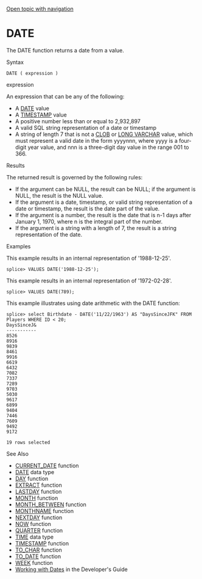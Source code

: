 [Open topic with navigation](../../../index.html#Shared/SQLReference/BuiltInFcns/Date.html)

<a href="" id="BuiltInFcns.Date"></a>[]()DATE
=============================================

The <span class="CodeFont">DATE</span> function returns a date from a value.

Syntax

``` FcnSyntax
DATE ( expression )
```

expression

An expression that can be any of the following:

-   A [<span class="CodeFont">DATE</span>](../DataTypes/Date.html) value
-   A [<span class="CodeFont">TIMESTAMP</span>](../DataTypes/TimeStamp.html) value
-   A positive number less than or equal to 2,932,897
-   A valid SQL string representation of a date or timestamp
-   A string of length 7 that is not a [<span class="CodeFont">CLOB</span>](../DataTypes/Clob.html) or [<span class="CodeFont">LONG VARCHAR</span>](../DataTypes/LongVarchar.html) value, which must represent a valid date in the form <span class="CodeFont">yyyynnn</span>, where <span class="CodeFont">yyyy</span> is a four-digit year value, and <span class="CodeFont">nnn</span> is a three-digit day value in the range 001 to 366.

Results

The returned result is governed by the following rules:

-   If the argument can be <span class="CodeFont">NULL</span>, the result can be <span class="CodeFont">NULL</span>; if the argument is <span class="CodeFont">NULL</span>, the result is the <span class="CodeFont">NULL</span> value.
-   If the argument is a date, timestamp, or valid string representation of a date or timestamp, the result is the date part of the value.
-   If the argument is a number, the result is the date that is <span class="CodeFont">n-1</span> days after January 1, 1970, where <span class="CodeFont">n</span> is the integral part of the number.
-   If the argument is a string with a length of 7, the result is a string representation of the date.

Examples

This example results in an internal representation of '1988-12-25'.

``` Example
splice> VALUES DATE('1988-12-25');
```

This example results in an internal representation of '1972-02-28'.

``` Example
splice> VALUES DATE(789);
```

This example illustrates using date arithmetic with the <span class="CodeFont">DATE</span> function:

``` Example
splice> select Birthdate - DATE('11/22/1963') AS "DaysSinceJFK" FROM Players WHERE ID < 20;
DaysSinceJ&
-----------
8526       
8916       
9839       
8461       
9916       
6619       
6432       
7082       
7337       
7289       
9703       
5030       
9617       
6899       
9404       
7446       
7609       
9492       
9172       

19 rows selected
```

See Also

-   [<span class="CodeFont">CURRENT\_DATE</span>](CurrentDate.html) function
-   [<span class="CodeFont">DATE</span>](../DataTypes/Date.html) data type
-   [<span class="CodeFont">DAY</span>](Day.html) function
-   [<span class="CodeFont">EXTRACT</span>](Extract.html) function
-   [<span class="CodeFont">LASTDAY</span>](LastDay.html) function
-   [<span class="CodeFont">MONTH</span>](Month.html) function
-   [<span class="CodeFont">MONTH\_BETWEEN</span>](MonthBetween.html) function
-   [<span class="CodeFont">MONTHNAME</span>](MonthName.html) function
-   [<span class="CodeFont">NEXTDAY</span>](NextDay.html) function
-   [<span class="CodeFont">NOW</span>](Now.html) function
-   [<span class="CodeFont">QUARTER</span>](Quarter.html) function
-   [<span class="CodeFont">TIME</span>](../DataTypes/Time.html) data type
-   [<span class="CodeFont">TIMESTAMP</span>](TimeStamp.html) function
-   [<span class="CodeFont">TO\_CHAR</span>](ToChar.html) function
-   [<span class="CodeFont">TO\_DATE</span>](ToDate.html) function
-   [<span class="CodeFont">WEEK</span>](Week.html) function
-   <span class="ItalicFont">[Working with Dates](../../Developers/Fundamentals/WorkingWithDates.html)</span> in the <span class="ItalicFont">Developer's Guide</span>

 


